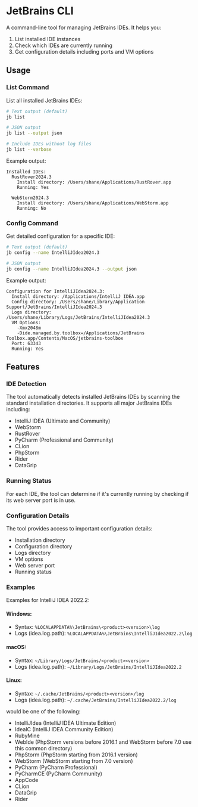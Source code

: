 # JetBrains CLI

A command-line tool for managing JetBrains IDEs. It helps you:

1. List installed IDE instances
2. Check which IDEs are currently running
3. Get configuration details including ports and VM options

## Usage

### List Command

List all installed JetBrains IDEs:

```bash
# Text output (default)
jb list

# JSON output
jb list --output json

# Include IDEs without log files
jb list --verbose
```

Example output:
```
Installed IDEs:
  RustRover2024.3
    Install directory: /Users/shane/Applications/RustRover.app
    Running: Yes

  WebStorm2024.3
    Install directory: /Users/shane/Applications/WebStorm.app
    Running: No
```

### Config Command

Get detailed configuration for a specific IDE:

```bash
# Text output (default)
jb config --name IntelliJIdea2024.3

# JSON output
jb config --name IntelliJIdea2024.3 --output json
```

Example output:
```
Configuration for IntelliJIdea2024.3:
  Install directory: /Applications/IntelliJ IDEA.app
  Config directory: /Users/shane/Library/Application Support/JetBrains/IntelliJIdea2024.3
  Logs directory: /Users/shane/Library/Logs/JetBrains/IntelliJIdea2024.3
  VM Options:
    -Xmx2048m
    -Dide.managed.by.toolbox=/Applications/JetBrains Toolbox.app/Contents/MacOS/jetbrains-toolbox
  Port: 63343
  Running: Yes
```

## Features

### IDE Detection

The tool automatically detects installed JetBrains IDEs by scanning the standard installation directories. It supports all major JetBrains IDEs including:

- IntelliJ IDEA (Ultimate and Community)
- WebStorm
- RustRover
- PyCharm (Professional and Community)
- CLion
- PhpStorm
- Rider
- DataGrip

### Running Status

For each IDE, the tool can determine if it's currently running by checking if its web server port is in use.

### Configuration Details

The tool provides access to important configuration details:
- Installation directory
- Configuration directory
- Logs directory
- VM options
- Web server port
- Running status

### Examples

Examples for IntelliJ IDEA 2022.2:

#### Windows:

* Syntax: `%LOCALAPPDATA%\JetBrains\<product><version>\log`
* Logs (idea.log.path): `%LOCALAPPDATA%\JetBrains\IntelliJIdea2022.2\log`

#### macOS:

* Syntax: `~/Library/Logs/JetBrains/<product><version>`
* Logs (idea.log.path): `~/Library/Logs/JetBrains/IntelliJIdea2022.2`

#### Linux:

* Syntax: `~/.cache/JetBrains/<product><version>/log`
* Logs (idea.log.path): `~/.cache/JetBrains/IntelliJIdea2022.2/log`


<product> would be one of the following:

* IntelliJIdea (IntelliJ IDEA Ultimate Edition)
* IdeaIC (IntelliJ IDEA Community Edition)
* RubyMine
* WebIde (PhpStorm versions before 2016.1 and WebStorm before 7.0 use this common directory)
* PhpStorm (PhpStorm starting from 2016.1 version)
* WebStorm (WebStorm starting from 7.0 version)
* PyCharm (PyCharm Professional)
* PyCharmCE (PyCharm Community)
* AppCode
* CLion
* DataGrip
* Rider
